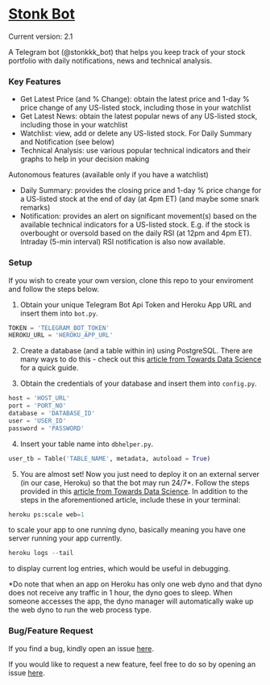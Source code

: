 # [Stonk Bot](http://t.me/stonkkk_bot)

Current version: 2.1

A Telegram bot (@stonkkk_bot) that helps you keep track of your stock portfolio with daily notifications, news and technical analysis.

### Key Features

* Get Latest Price (and % Change): obtain the latest price and 1-day % price change of any US-listed stock, including those in your watchlist
* Get Latest News: obtain the latest popular news of any US-listed stock, including those in your watchlist
* Watchlist: view, add or delete any US-listed stock. For Daily Summary and Notification (see below)
* Technical Analysis: use various popular technical indicators and their graphs to help in your decision making

Autonomous features (available only if you have a watchlist)
* Daily Summary: provides the closing price and 1-day % price change for a US-listed stock at the end of day (at 4pm ET) (and maybe some snark remarks)
* Notification: provides an alert on significant movement(s) based on the available technical indicators for a US-listed stock. E.g. if the stock is overbought or oversold based on the daily RSI (at 12pm and 4pm ET). Intraday (5-min interval) RSI notification is also now available.

### Setup

If you wish to create your own version, clone this repo to your enviroment and follow the steps below.  

1. Obtain your unique Telegram Bot Api Token and Heroku App URL and insert them into `bot.py`.

```python
TOKEN = 'TELEGRAM_BOT_TOKEN'
HEROKU_URL = 'HEROKU_APP_URL'
```

2. Create a database (and a table within in) using PostgreSQL. There are many ways to do this - check out this [article from Towards Data Science](https://towardsdatascience.com/a-practical-guide-to-getting-set-up-with-postgresql-a1bf37a0cfd7) for a quick guide. 

3. Obtain the credentials of your database and insert them into `config.py`.

```python
host = 'HOST_URL' 
port = 'PORT_NO'
database = 'DATABASE_ID'
user = 'USER_ID'
password = 'PASSWORD'
```

4. Insert your table name into `dbhelper.py`.

```python
user_tb = Table('TABLE_NAME', metadata, autoload = True)
```

5. You are almost set! Now you just need to deploy it on an external server (in our case, Heroku) so that the bot may run 24/7*. Follow the steps provided in this [article from Towards Data Science](https://towardsdatascience.com/how-to-deploy-a-telegram-bot-using-heroku-for-free-9436f89575d2). In addition to the steps in the aforementioned article, include these in your terminal:

```python
heroku ps:scale web=1
```
to scale your app to one running dyno, basically meaning you have one server running your app currently.

```python
heroku logs --tail
```
to display current log entries, which would be useful in debugging. 

*Do note that when an app on Heroku has only one web dyno and that dyno does not receive any traffic in 1 hour, the dyno goes to sleep. When someone accesses the app, the dyno manager will automatically wake up the web dyno to run the web process type.

### Bug/Feature Request

If you find a bug, kindly open an issue [here](https://github.com/mugger007/stonk-bot/issues/new?assignees=&labels=&template=bug_report.md&title=).

If you would like to request a new feature, feel free to do so by opening an issue [here](https://github.com/mugger007/stonk-bot/issues/new?assignees=&labels=&template=feature_request.md&title=).
